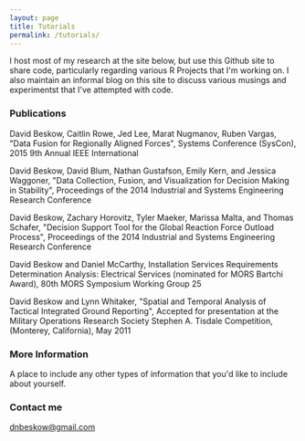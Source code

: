 ```yaml
---
layout: page
title: Tutorials
permalink: /tutorials/
---
```


I host most of my research at the site below, but use this Github site to share code, particularly regarding various R Projects that I'm working on.  I also maintain an informal blog on this site to discuss various musings and experimentst that I've attempted with code. 

### Publications

David Beskow, Caitlin Rowe, Jed Lee, Marat Nugmanov, Ruben Vargas, "Data Fusion for Regionally Aligned Forces", Systems Conference (SysCon), 2015 9th Annual IEEE International

David Beskow, David Blum, Nathan Gustafson, Emily Kern, and Jessica Waggoner, "Data Collection, Fusion, and Visualization for Decision Making in Stability", Proceedings of the 2014 Industrial and Systems Engineering Research Conference

David Beskow, Zachary Horovitz, Tyler Maeker, Marissa Malta, and Thomas Schafer, "Decision Support Tool for the Global Reaction Force Outload Process", Proceedings of the 2014 Industrial and Systems Engineering Research Conference

David Beskow and Daniel McCarthy, Installation Services Requirements Determination Analysis: Electrical Services (nominated for MORS Bartchi Award), 80th MORS Symposium Working Group 25

David Beskow and Lynn Whitaker, "Spatial and Temporal Analysis of Tactical Integrated Ground Reporting", Accepted for presentation at the Military Operations Research Society Stephen A. Tisdale Competition, (Monterey, California), May 2011

### More Information

A place to include any other types of information that you'd like to include about yourself.

### Contact me

[dnbeskow@gmail.com](mailto:dnbeskow@gmail.com)
